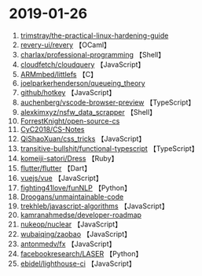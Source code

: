 # 2019-01-26

1. [trimstray/the-practical-linux-hardening-guide](https://github.com/trimstray/the-practical-linux-hardening-guide) 
2. [revery-ui/revery](https://github.com/revery-ui/revery) 【OCaml】
3. [charlax/professional-programming](https://github.com/charlax/professional-programming) 【Shell】
4. [cloudfetch/cloudquery](https://github.com/cloudfetch/cloudquery) 【JavaScript】
5. [ARMmbed/littlefs](https://github.com/ARMmbed/littlefs) 【C】
6. [joelparkerhenderson/queueing_theory](https://github.com/joelparkerhenderson/queueing_theory) 
7. [github/hotkey](https://github.com/github/hotkey) 【JavaScript】
8. [auchenberg/vscode-browser-preview](https://github.com/auchenberg/vscode-browser-preview) 【TypeScript】
9. [alexkimxyz/nsfw_data_scrapper](https://github.com/alexkimxyz/nsfw_data_scrapper) 【Shell】
10. [ForrestKnight/open-source-cs](https://github.com/ForrestKnight/open-source-cs) 
11. [CyC2018/CS-Notes](https://github.com/CyC2018/CS-Notes) 
12. [QiShaoXuan/css_tricks](https://github.com/QiShaoXuan/css_tricks) 【JavaScript】
13. [transitive-bullshit/functional-typescript](https://github.com/transitive-bullshit/functional-typescript) 【TypeScript】
14. [komeiji-satori/Dress](https://github.com/komeiji-satori/Dress) 【Ruby】
15. [flutter/flutter](https://github.com/flutter/flutter) 【Dart】
16. [vuejs/vue](https://github.com/vuejs/vue) 【JavaScript】
17. [fighting41love/funNLP](https://github.com/fighting41love/funNLP) 【Python】
18. [Droogans/unmaintainable-code](https://github.com/Droogans/unmaintainable-code) 
19. [trekhleb/javascript-algorithms](https://github.com/trekhleb/javascript-algorithms) 【JavaScript】
20. [kamranahmedse/developer-roadmap](https://github.com/kamranahmedse/developer-roadmap) 
21. [nukeop/nuclear](https://github.com/nukeop/nuclear) 【JavaScript】
22. [wubaiqing/zaobao](https://github.com/wubaiqing/zaobao) 【JavaScript】
23. [antonmedv/fx](https://github.com/antonmedv/fx) 【JavaScript】
24. [facebookresearch/LASER](https://github.com/facebookresearch/LASER) 【Python】
25. [ebidel/lighthouse-ci](https://github.com/ebidel/lighthouse-ci) 【JavaScript】

